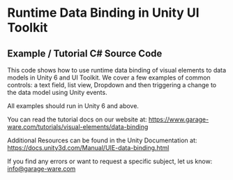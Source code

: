 # Runtime Data Binding in Unity UI Toolkit
## Example / Tutorial C# Source Code
This code shows how to use runtime data binding of visual elements to data models in Unity 6 and UI Toolkit. 
We cover a few examples of common controls: a text field, list view, Dropdown and then triggering a 
change to the data model using Unity events.

All examples should run in Unity 6 and above.

You can read the tutorial docs on our website at: https://www.garage-ware.com/tutorials/visual-elements/data-binding

Additional Resources can be found in the Unity Documentation at: https://docs.unity3d.com/Manual/UIE-data-binding.html

If you find any errors or want to request a specific subject, let us know: info@garage-ware.com
